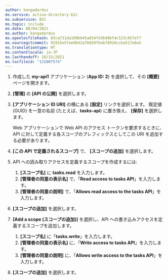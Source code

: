 ```yaml
---
author: kengaderdus
ms.service: active-directory-b2c
ms.subservice: B2C
ms.topic: include
ms.date: 08/04/2021
ms.author: kengaderdus
ms.openlocfilehash: 83ca731da109b945a654fd36406f4c523c957ef7
ms.sourcegitcommit: 91915e57ee9b42a76659f6ab78916ccba517e0a5
ms.translationtype: HT
ms.contentlocale: ja-JP
ms.lasthandoff: 10/15/2021
ms.locfileid: "131007574"
---
```

1. 作成した **my-api1** アプリケーション (**App ID: 2**) を選択して、その **[概要]** ページを開きます。

1. **[管理]** の **[API の公開]** を選択します。
1. **[アプリケーション ID URI]** の横にある **[設定]** リンクを選択します。 既定値 (GUID) を一意の名前 (たとえば、**tasks-api**) に置き換え、 **[保存]** を選択します。 
 
   Web アプリケーションで Web API のアクセス トークンを要求するときに、API に対して定義する各スコープのプレフィックスとしてこの URI を追加する必要があります。
1. **[この API で定義されるスコープ]** で、 **[スコープの追加]** を選択します。
1. API への読み取りアクセスを定義するスコープを作成するには:

    1. **[スコープ名]** に **tasks.read** を入力します。  
    1. **[管理者の同意の表示名]** で、「**Read access to tasks API**」を入力します。  
    1. **[管理者の同意の説明]** で、「**Allows read access to the tasks API**」を入力します。

1. **[スコープの追加]** を選択します。

1. **[Add a scope (スコープの追加)]** を選択し、API への書き込みアクセスを定義するスコープを追加します。 

    1. **[スコープ名]** に「**tasks.write**」を入力します。  
    1. **[管理者の同意の表示名]** に、「**Write access to tasks API**」を入力します。
    1. **[管理者の同意の説明]** に、「**Allows write access to the tasks API**」を入力します。
    
1. **[スコープの追加]** を選択します。
